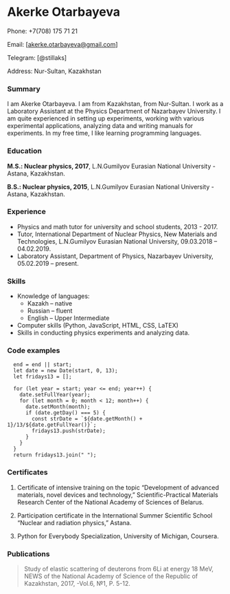 # Akerke Otarbayeva

Phone: +7(708) 175 71 21 

Email: [akerke.otarbayeva@gmail.com]

Telegram: [@stillaks]

Address: Nur-Sultan, Kazakhstan

### Summary
I am Akerke Otarbayeva. I am from Kazakhstan, from Nur-Sultan. I work as a Laboratory Assistant at the Physics Department of Nazarbayev University. I am quite experienced in setting up experiments, working with various experimental applications, analyzing data and writing manuals for experiments. In my free time, I like learning programming languages.

### Education 
**M.S.:  Nuclear physics, 2017**, 
L.N.Gumilyov Eurasian National University - Astana, Kazakhstan. 

**B.S.:  Nuclear physics, 2015**,
L.N.Gumilyov Eurasian National University - Astana, Kazakhstan. 

### Experience
- Physics and math tutor for university and school students, 2013 - 2017. 
- Tutor, International Department of Nuclear Physics, New Materials and Technologies, L.N.Gumilyov Eurasian National University, 09.03.2018 – 04.02.2019. 
- Laboratory Assistant, Department of Physics, Nazarbayev University, 05.02.2019 – present. 

### Skills 
- Knowledge of languages:  
  - Kazakh – native 
  - Russian – fluent 
  - English – Upper Intermediate
- Computer skills (Python, JavaScript, HTML, CSS, LaTEX)
- Skills in conducting physics experiments and analyzing data.

### Code examples

```function fridayTheThirteenths(start, end) {
  end = end || start;
  let date = new Date(start, 0, 13);
  let fridays13 = [];

  for (let year = start; year <= end; year++) {
    date.setFullYear(year);
    for (let month = 0; month < 12; month++) {
      date.setMonth(month);
      if (date.getDay() === 5) {
        const strDate = `${date.getMonth() + 1}/13/${date.getFullYear()}`;
        fridays13.push(strDate);
      }
    }
  }
  return fridays13.join(" ");
```

### Certificates
1. Certificate of intensive training on the topic “Development of advanced materials, novel devices and technology,” Scientific-Practical Materials Research Center of the National Academy of Sciences of Belarus.

2. Participation certificate in the International Summer Scientific School “Nuclear and radiation physics,” Astana.

3. Python for Everybody Specialization, University of Michigan, Coursera.

### Publications
> Study of elastic scattering of deuterons from 6Li at energy 18 MeV, NEWS of the National Academy of Science of the Republic of Kazakhstan, 2017, -Vol.6, №1, P. 5-12.    
